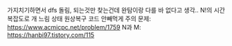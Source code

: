 가지치기하면서 dfs 돌림, 되는것만 찾는건데 완탐이랑 다를 바 없다고 생각..
N!의 시간복잡도로 개 느림
상태 원상복구 코드 안빼먹게 주의
문제: https://www.acmicpc.net/problem/1759
N과 M: https://hanbi97.tistory.com/115